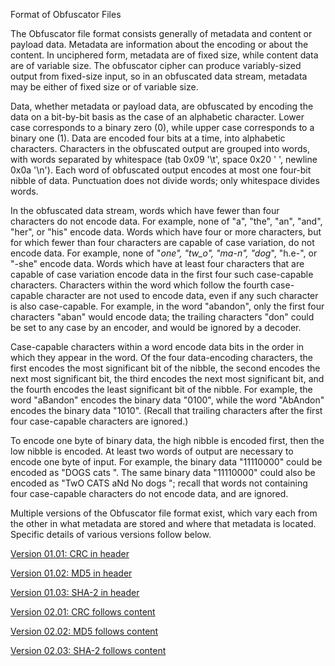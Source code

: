 Format of Obfuscator Files

The Obfuscator file format consists generally of metadata and content
or payload data.  Metadata are information about the encoding or about
the content.  In unciphered form, metadata are of fixed size, while
content data are of variable size.  The obfuscator cipher can produce
variably-sized output from fixed-size input, so in an obfuscated data
stream, metadata may be either of fixed size or of variable size.

Data, whether metadata or payload data, are obfuscated by encoding the
data on a bit-by-bit basis as the case of an alphabetic character.
Lower case corresponds to a binary zero (0), while upper case
corresponds to a binary one (1).  Data are encoded four bits at a
time, into alphabetic characters.  Characters in the obfuscated output
are grouped into words, with words separated by whitespace (tab 0x09
'\t', space 0x20 ' ', newline 0x0a '\n').  Each word of obfuscated
output encodes at most one four-bit nibble of data.  Punctuation does
not divide words; only whitespace divides words.

In the obfuscated data stream, words which have fewer than four
characters do not encode data.  For example, none of "a", "the", "an",
"and", "her", or "his" encode data.  Words which have four or more
characters, but for which fewer than four characters are capable of
case variation, do not encode data.  For example, none of "_one",
"tw_o", "ma-n", "dog_", "h.e-", or "-she" encode data.  Words which
have at least four characters that are capable of case variation
encode data in the first four such case-capable characters.
Characters within the word which follow the fourth case-capable
character are not used to encode data, even if any such character is
also case-capable.  For example, in the word "abandon", only the first
four characters "aban" would encode data; the trailing characters
"don" could be set to any case by an encoder, and would be ignored by
a decoder.

Case-capable characters within a word encode data bits in the order in
which they appear in the word.  Of the four data-encoding characters,
the first encodes the most significant bit of the nibble, the second
encodes the next most significant bit, the third encodes the next most
significant bit, and the fourth encodes the least significant bit of
the nibble.  For example, the word "aBandon" encodes the binary data
"0100", while the word "AbAndon" encodes the binary data "1010".
(Recall that trailing characters after the first four case-capable
characters are ignored.)

To encode one byte of binary data, the high nibble is encoded first,
then the low nibble is encoded.  At least two words of output are
necessary to encode one byte of input.  For example, the binary data
"11110000" could be encoded as "DOGS cats ".  The same binary data
"11110000" could also be encoded as "TwO CATS aNd No dogs "; recall
that words not containing four case-capable characters do not encode
data, and are ignored. 

Multiple versions of the Obfuscator file format exist, which vary each
from the other in what metadata are stored and where that metadata is
located.  Specific details of various versions follow below. 

[Version 01.01: CRC in header](01_01.md)

[Version 01.02: MD5 in header](01_02.md)

[Version 01.03: SHA-2 in header](01_03.md)

[Version 02.01: CRC follows content](02_01.md)

[Version 02.02: MD5 follows content](02_02.md)

[Version 02.03: SHA-2 follows content](02_03.md)

